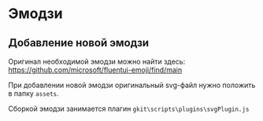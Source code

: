 # Эмодзи

## Добавление новой эмодзи

Оригинал необходимой эмодзи можно найти здесь: https://github.com/microsoft/fluentui-emoji/find/main

При добавлении новой эмодзи оригинальный svg-файл нужно положить в папку `assets`.

Сборкой эмодзи занимается плагин `gkit\scripts\plugins\svgPlugin.js`
